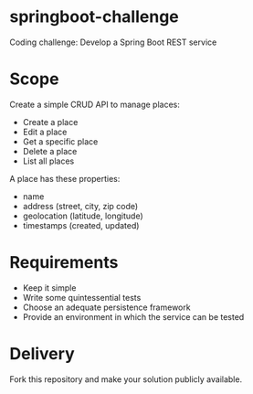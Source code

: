 # springboot-challenge
Coding challenge: Develop a Spring Boot REST service 

# Scope
Create a simple CRUD API to manage places:
- Create a place
- Edit a place
- Get a specific place
- Delete a place
- List all places

A place has these properties:
- name
- address (street, city, zip code)
- geolocation (latitude, longitude)
- timestamps (created, updated)

# Requirements
- Keep it simple
- Write some quintessential tests
- Choose an adequate persistence framework
- Provide an environment in which the service can be tested

# Delivery
Fork this repository and make your solution publicly available. 
